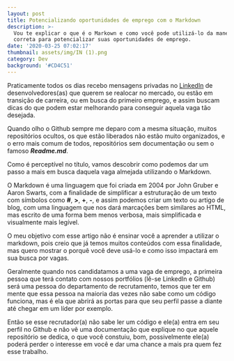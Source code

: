 ```yaml
---
layout: post
title: Potencializando oportunidades de emprego com o Markdown
description: >-
  Vou te explicar o que é o Markown e como você pode utilizá-lo da maneira
  correta para potencializar suas oportunidades de emprego.
date: '2020-03-25 07:02:17'
thumbnail: assets/img/IN (1).png
category: Dev
background: '#CD4C51'
---
```

Praticamente todos os dias recebo mensagens privadas no [LinkedIn](https://www.linkedin.com/in/ilda-silva-neta/) de desenvolvedores(as) que querem se realocar no mercado, ou estão em transição de carreira, ou em busca do primeiro emprego, e assim buscam dicas do que podem estar melhorando para conseguir aquela vaga tão desejada.

Quando olho o Github sempre me deparo com a mesma situação, muitos repositórios ocultos, os que estão liberados não estão muito organizados, e o erro mais comum de todos, repositórios sem documentação ou sem o famoso ***Readme.md***.

Como é perceptível no título, vamos descobrir como podemos dar um passo a mais em busca daquela vaga almejada utilizando o Markdown.

O Markdown é uma linguagem que foi criada em 2004 por John Gruber e Aaron Swarts, com a finalidade de simplificar a estruturação de um texto com símbolos como **\#**, **\>**, **+**, **\-**, e assim podemos criar um texto ou artigo de blog, com uma linguagem que nos dará marcações bem similares ao HTML, mas escrito de uma forma bem menos verbosa, mais simplificada e visualmente mais legível.

O meu objetivo com esse artigo não é ensinar você a aprender a utilizar o markdown, pois creio que já temos muitos conteúdos com essa finalidade, mas quero mostrar o porquê você deve usá-lo e como isso impactará em sua busca por vagas.

Geralmente quando nos candidatamos a uma vaga de emprego, a primeira pessoa que terá contato com nossos portfólios (lê-se LinkedIn e Github) será uma pessoa do departamento de recrutamento, temos que ter em mente que essa pessoa na maioria das vezes não sabe como um código funciona, mas é ela que abrirá as portas para que seu perfil passe a diante até chegar em um líder por exemplo.

Então se esse recrutador(a) não sabe ler um código e ele(a) entra em seu perfil no Github e não vê uma documentação que explique no que aquele repositório se dedica, o que você constuiu, bom, possivelmente ele(a) poderá perder o interesse em você e dar uma chance a mais pra quem fez esse trabalho.
